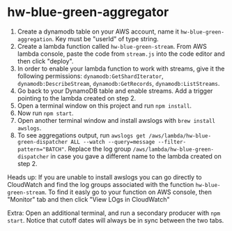 # hw-blue-green-aggregator
 
1. Create a dynamodb table on your AWS account, name it `hw-blue-green-aggregation`. Key must be "userId" of type string.
2. Create a lambda function called `hw-blue-green-stream`. From AWS lambda console, paste the code from `stream.js` into the code editor and then click "deploy".
3. In order to enable your lambda function to work with streams, give it the following permissions: `dynamodb:GetShardIterator`, `dynamodb:DescribeStream`, `dynamodb:GetRecords`, `dynamodb:ListStreams`.
4. Go back to your DynamoDB table and enable streams. Add a trigger pointing to the lambda created on step 2.
5. Open a terminal window on this project and run `npm install`.
6. Now run `npm start`.
7. Open another terminal window and install awslogs with `brew install awslogs`.
8. To see aggregations output, run `awslogs get /aws/lambda/hw-blue-green-dispatcher ALL --watch --query=message --filter-pattern="BATCH"`. Replace the log group `/aws/lambda/hw-blue-green-dispatcher` in case you gave a different name to the lambda created on step 2.

Heads up:
If you are unable to install awslogs you can go directly to CloudWatch and find the log groups associated with the function `hw-blue-green-stream`. To find it easly go to your function on AWS console, then "Monitor" tab and then click "View LOgs in CloudWatch"

Extra:
Open an additional terminal, and run a secondary producer with `npm start`. Notice that cutoff dates will always be in sync between the two tabs.
